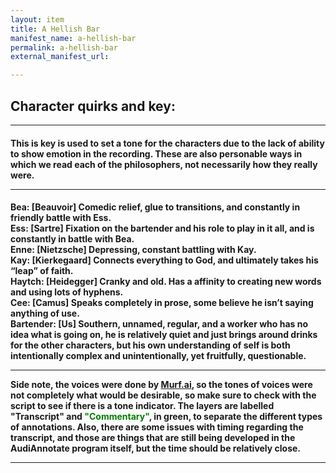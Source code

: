 ```yaml
---
layout: item
title: A Hellish Bar
manifest_name: a-hellish-bar
permalink: a-hellish-bar
external_manifest_url: 

---
```

<!-- Add an essay or interpretive material below this line,
using HTML or markdown.  Do not modify this file above this line -->
<h2><b>Character quirks and key:</b></h2>
<hr>
<h4> This is key is used to set a tone for the characters due to the lack of ability to show emotion in the recording. These are also personable ways in which we read each of the philosophers, not necessarily how they really were. 
  <hr>
<h4>Bea: [Beauvoir] Comedic relief, glue to transitions, and constantly in friendly battle with Ess.  
<br>
Ess: [Sartre] Fixation on the bartender and his role to play in it all, and is constantly in battle with Bea. 
<br>
Enne: [Nietzsche] Depressing, constant battling with Kay. 
<br>
Kay: [Kierkegaard] Connects everything to God, and ultimately takes his “leap” of faith. 
<br>
Haytch: [Heidegger] Cranky and old. Has a affinity to creating new words and using lots of hyphens. 
<br>
Cee: [Camus] Speaks completely in prose, some believe he isn’t saying anything of use. 
<br>
Bartender: [Us] Southern, unnamed, regular, and a worker who has no idea what is going on, he is relatively quiet and just brings around drinks for the other characters, but his own understanding of self is both intentionally complex and unintentionally, yet fruitfully, questionable. 
<hr>
  Side note, the voices were done by <a href="Murf.ai">Murf.ai</a>, so the tones of voices were not completely what would be desirable, so make sure to check with the script to see if there is a tone indicator. The layers are labelled "Transcript" and <font color="green">"Commentary"</font>, in green, to separate the different types of annotations. Also, there are some issues with timing regarding the transcript, and those are things that are still being developed in the AudiAnnotate program itself, but the time should be relatively close. 
  <hr>

